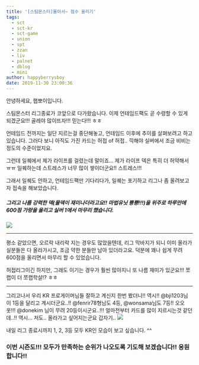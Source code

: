 ```yaml
---
title: '[스팀몬스터]몰아서~ 점수 올리기'
tags:
  - sct
  - sct-kr
  - sct-game
  - union
  - spt
  - zzan
  - liv
  - palnet
  - dblog
  - mini
author: happyberrysboy
date: 2019-11-30 23:00:36
---
```


안녕하세요, 햅뽀이입니다.

스팀몬스터 리그종료가 코앞으로 다가왔습니다. 이제 언테임드팩도 곧 수령할 수 있게 되겠군요!!! 골레야 많이뜨자!!! 믿는다!!! ㅎㅎ

언테임드 전까지는 일단 지르는걸 중단해놓고, 언테임드 이후에 추이를 살펴보려고 하고 있습니다. 그러다 보니 아직도 가진 카드는 허접 of 허접.. 끽해야 실버에서 조금 비비는 정도의 수준이었지요. 

그런데 일퀘에서 제가 라이프를 걸렸는데 말이죠... 제가 라이프 덱은 특히 더 허약해서 ㅠㅠ  일퀘하는데 스트레스가 너무 많이 쌓이더군요!! 스트레스!!!

그래서 일퀘도 안하고, 언테임드팩만 기다리다가, 일퀘는 포기하고 리그나 좀 올려보고자 접속을 해보았습니다.

##### 그리고 나름 강력한 덱(물덱이 재미나더라고요!! 마법유닛 뿅뿅!!!)을 위주로 하루만에 600점 가량을 올리고 실버 1에서 마무리 했습니다.
![](https://cdn.steemitimages.com/DQmfUacR7chFiUT4Mhbp3UPU6P768rk5KeGK9ZfMcAYEt5P/image.png)

___

평소 같았으면, 오르락 내리락 지는 경우도 많았을텐데, 리그 막바지가 되니 이미 올라가실분들은 다 올라가시고, 조금 약한 분들만 남아 있더라고요. 덕분에 꽤나 쉽게 무려 600점을 올리면서 마무리 할 수 있었습니다. 

허접리그이긴 하지만, 그래도 이기는 경우가 훨씬 많아지니 또 나름 재미가 있군요!!! 쪼랩이 더 쪼랩학살!? ㅎㅎ

___

그리고나서 우리 KR 프로게이머님들 잘하고 계신지 한번 봤더니!! 역시!!
@bji1203님이 1등을 달리고 계시더군요..!! @fenrir78형님도 4등, @wonsama님도 7등!!
오오옷!!! @donekim 님이 무려 20등이시군요..!!! 얼마전부터 카드를 많이 지르시는것 같던데..!! 역시... 저도.. 올라가고 싶어지는군요 갑자기..
![](https://cdn.steemitimages.com/DQmfJhuTZkTK5ZbAu3txjyqLqZdQQFyNvmtvFVGZMgjuoNC/image.png)

내일 리그 종료시까지 1, 2, 3등 모두 KR인 모습이 보고 싶습니다. ^^

### 이번 시즌도!!! 모두가 만족하는 순위가 나오도록 기도해 보겠습니다!! 응원합니다!!